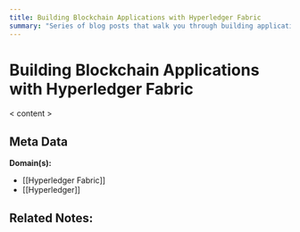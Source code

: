 ```yaml
---
title: Building Blockchain Applications with Hyperledger Fabric
summary: "Series of blog posts that walk you through building applications using Hyperledger Fabric"
---
```


# Building Blockchain Applications with Hyperledger Fabric

< content >


## Meta Data

**Domain(s):**
- [[Hyperledger Fabric]]
- [[Hyperledger]]

**Related Notes:**
- 
